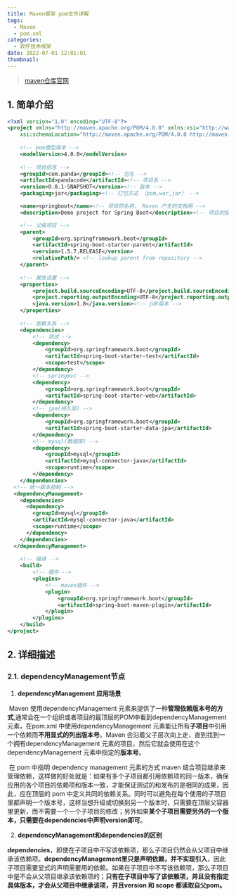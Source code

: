 ```yaml
---
title: Maven框架 pom文件详解
tags:
  - Maven
  -	pom.xml
categories:
  - 软件技术框架
date: 2022-07-01 12:01:01
thumbnail:
---
```


> [maven仓库官网](https://mvnrepository.com)

## 1. 简单介绍

```xml
<?xml version="1.0" encoding="UTF-8"?>
<project xmlns="http://maven.apache.org/POM/4.0.0" xmlns:xsi="http://www.w3.org/2001/XMLSchema-instance"
    xsi:schemaLocation="http://maven.apache.org/POM/4.0.0 http://maven.apache.org/xsd/maven-4.0.0.xsd">
    
    <!-- pom模型版本 -->
    <modelVersion>4.0.0</modelVersion>
    
    <!-- 项目信息 -->
    <groupId>com.panda</groupId><!-- 包名 -->
    <artifactId>pandacode</artifactId><!-- 项目名 -->
    <version>0.0.1-SNAPSHOT</version><!-- 版本 -->
    <packaging>jar</packaging><!-- 打包方式 （pom,war,jar） -->

    <name>springboot</name><!-- 项目的名称， Maven 产生的文档用 -->
    <description>Demo project for Spring Boot</description><!-- 项目的描述, Maven 产生的文档用 -->

    <!-- 父级项目 -->
    <parent>
        <groupId>org.springframework.boot</groupId>
        <artifactId>spring-boot-starter-parent</artifactId>
        <version>1.5.7.RELEASE</version>
        <relativePath/> <!-- lookup parent from repository -->
    </parent>
    
    <!-- 属性设置 -->
    <properties>
        <project.build.sourceEncoding>UTF-8</project.build.sourceEncoding><!-- 编译字符编码为utf-8 -->
        <project.reporting.outputEncoding>UTF-8</project.reporting.outputEncoding><!-- 输出字符编码为UTF-8  -->
        <java.version>1.8</java.version><!-- jdK版本 -->
    </properties>
    
    <!-- 依赖关系 -->
    <dependencies>
        <!-- 测试 -->
        <dependency>
            <groupId>org.springframework.boot</groupId>
            <artifactId>spring-boot-starter-test</artifactId>
            <scope>test</scope>
        </dependency>
        <!-- springmvc -->
        <dependency>
            <groupId>org.springframework.boot</groupId>
            <artifactId>spring-boot-starter-web</artifactId>
        </dependency>
        <!-- jpa(持久层) -->
        <dependency>
            <groupId>org.springframework.boot</groupId>
            <artifactId>spring-boot-starter-data-jpa</artifactId>
        </dependency>
        <!-- mysql(数据库) -->
        <dependency>
            <groupId>mysql</groupId>
            <artifactId>mysql-connector-java</artifactId>
            <scope>runtime</scope>
        </dependency>
    </dependencies>
  <!-- 统一版本控制 -->
  <dependencyManagement>
    <dependencies>
      <dependency>
        <groupId>mysql</groupId>
        <artifactId>mysql-connector-java</artifactId>
        <scope>runtime</scope>
      </dependency>
    </dependencies>
  </dependencyManagement>
    
    <!-- 编译 -->
    <build>
        <!-- 插件 -->
        <plugins>
            <!-- maven插件 -->
            <plugin>
                <groupId>org.springframework.boot</groupId>
                <artifactId>spring-boot-maven-plugin</artifactId>
            </plugin>
        </plugins>
    </build>
</project>
```

## 2. 详细描述

### 2.1. dependencyManagement节点

1. **dependencyManagement 应用场景**

​    Maven 使用dependencyManagement 元素来提供了一种**管理依赖版本号的方式**,通常会在一个组织或者项目的最顶层的POM中看到dependencyManagement 元素，在pom.xml 中使用dependencyManagement 元素能让所有**子项目**中引用一个依赖而**不用显式的列出版本号**。Maven 会沿着父子层次向上走，直到找到一个拥有dependencyManagement 元素的项目，然后它就会使用在这个dependencyManagement 元素中指定的**版本号**。

​    在 pom 中指明 dependency management 元素的方式 maven 结合项目继承来管理依赖，这样做的好处就是：如果有多个子项目都引用依赖项的同一版本，确保应用的各个项目的依赖项和版本一致，才能保证测试的和发布的是相同的成果，因此，应在顶层的 pom 中定义共同的依赖关系。同时可以避免在每个使用的子项目里都声明一个版本号，这样当想升级或切换到另一个版本时，只需要在顶层父容器里更新，而不需要一个一个子项目的修改；另外如果**某个子项目需要另外的一个版本，只需要在dependencies中声明version即可**。

2. **dependencyManagement和dependencies的区别**

**dependencies**，即使在子项目中不写该依赖项，那么子项目仍然会从父项目中继承该依赖项。**dependencyManagement里只是声明依赖，并不实现引入**，因此子项目需要显式的声明需要用的依赖。如果在子项目中不写该依赖项，那么子项目中是不会从父项目继承该依赖项的；**只有在子项目中写了该依赖项，并且没有指定具体版本，才会从父项目中继承该项，并且version 和 scope 都读取自父pom。**

